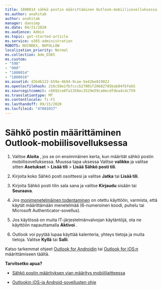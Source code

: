```yaml
---
title: 1800014 sähkö postin määrittäminen Outlook-mobiilisovelluksessa
ms.author: anahitab
author: anahitab
manager: dansimp
ms.date: 04/21/2020
ms.audience: Admin
ms.topic: get-started-article
ms.service: o365-administration
ROBOTS: NOINDEX, NOFOLLOW
localization_priority: Normal
ms.collection: Adm_O365
ms.custom:
- "598"
- "900"
- "1800014"
- "1800018"
ms.assetid: d2b46122-b59a-4b94-9cae-5e42be819022
ms.openlocfilehash: 218c50e1fb7cccb27001f20682785bab84fbfeb5
ms.sourcegitcommit: c6692ce0fa1358ec3529e59ca0ecdfdea4cdc759
ms.translationtype: MT
ms.contentlocale: fi-FI
ms.lasthandoff: 09/15/2020
ms.locfileid: "47801037"
---
```

# <a name="set-up-email-in-the-outlook-mobile-app"></a>Sähkö postin määrittäminen Outlook-mobiilisovelluksessa

1. Valitse **Aloita** , jos se on ensimmäinen kerta, kun määrität sähkö postin mobiilisovelluksessa. Muussa tapa uksessa Valitse **valikko** ja valitse sitten **Asetukset** \> **Lisää tili** \> **Lisää Sähkö posti tili**.

2. Kirjoita koko Sähkö posti osoitteesi ja valitse **Jatka** tai **Lisää tili**.

3. Kirjoita Sähkö posti tilin sala sana ja valitse **Kirjaudu** sisään tai **Seuraava**.

4. Jos [monimenetelmäinen todentaminen](https://docs.microsoft.com/microsoft-365/admin/security-and-compliance/set-up-multi-factor-authentication) on otettu käyttöön, varmista, että käytät määrittämään menetelmää (6-numeroinen koodi, puhelu tai Microsoft Authenticator-sovellus).

5. Jos käytössä on muita IT-järjestelmänvalvojan käytäntöjä, ota ne käyttöön napauttamalla **Aktivoi** .

6. Outlook voi pyytää lupaa käyttää kalenteria, yhteys tietoja ja muita tietoja. Valitse **Kyllä** tai **Salli**.

Katso tarkemmat ohjeet [Outlook for Androidin](https://support.office.com/article/886db551-8dfa-4fd5-b835-f8e532091872.aspx) tai [Outlook for iOS:n](https://support.office.com/article/b2de2161-cc1d-49ef-9ef9-81acd1c8e234.aspx) määrittämiseen täältä.
  
 **Tarvitsetko apua?**
  
- [Sähkö postin määrityksen vian määritys mobiililaitteessa](https://support.office.com/article/a264ef01-9c88-48fb-9285-7017e4f31f02.aspx)

- [Outlookin iOS-ja Android-sovellusten ohje](https://support.office.com/article/218a22d1-9fa5-4889-b689-de1c63493243.aspx#ID0EAABAAA=Contact_Support)
